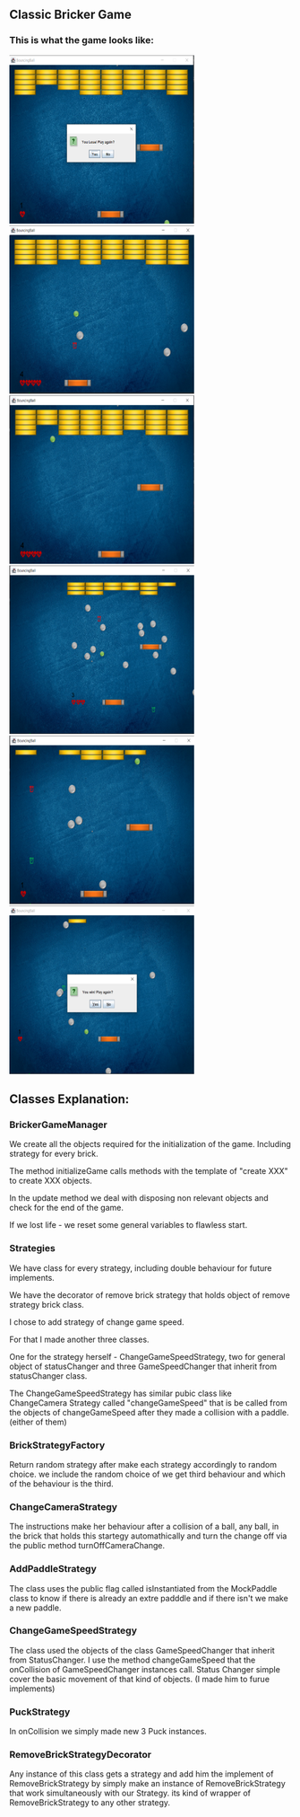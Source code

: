 ## Classic Bricker Game

### This is what the game looks like:
<img
  src="images/Screenshot_1.png"
  alt="Alt text"
  title="Optional title"
  style="display: inline-block; margin: 0 auto;" width="330" height="300">
 <img
  src="images/Screenshot_2.png"
  alt="Alt text"
  title="Optional title"
  style="display: inline-block; margin: 0 auto;" width="330" height="300">
   <img
  src="images/Screenshot_3.png"
  alt="Alt text"
  title="Optional title"
  style="display: inline-block; margin: 0 auto;" width="330" height="300">
  <img
  src="images/Screenshot_4.png"
  alt="Alt text"
  title="Optional title"
  style="display: inline-block; margin: 0 auto;" width="330" height="300">
 <img
  src="images/Screenshot_5.png"
  alt="Alt text"
  title="Optional title"
  style="display: inline-block; margin: 0 auto;" width="330" height="300">
   <img
  src="images/Screenshot_6.png"
  alt="Alt text"
  title="Optional title"
  style="display: inline-block; margin: 0 auto;" width="330" height="300">
  
## Classes Explanation:

### BrickerGameManager
We create all the objects required for the initialization of the game. Including strategy for every brick.

The method initializeGame calls methods with the template of "create XXX" to create XXX objects.

In the update method we deal with disposing non relevant objects and check for the end of the game.

If we lost life - we reset some general variables to flawless start.

### Strategies
We have class for every strategy, including double behaviour for future implements.

We have the decorator of remove brick strategy that holds object of remove strategy brick class.

I chose to add strategy of change game speed. 

For that I made another three classes. 

One for the strategy herself - ChangeGameSpeedStrategy, two for general object of statusChanger and three GameSpeedChanger that inherit from
statusChanger class. 

The ChangeGameSpeedStrategy has similar pubic class like ChangeCamera Strategy called
"changeGameSpeed" that is be called from the objects of changeGameSpeed after they made a collision with a paddle.
(either of them)

### BrickStrategyFactory 
Return random strategy after make each strategy accordingly to random choice.
we include the random choice of we get third behaviour and which of the behaviour is the third.

### ChangeCameraStrategy 
The instructions make her behaviour after a collision of a ball, any ball,
in the brick that holds this startegy automathically and turn the change off via the public method turnOffCameraChange.

### AddPaddleStrategy 
The class uses the public flag called isInstantiated from the MockPaddle class to know if there is
already an extre padddle and if there isn't we make a new paddle.

### ChangeGameSpeedStrategy 
The class used the objects of the class GameSpeedChanger that inherit from StatusChanger.
I use the method changeGameSpeed that the onCollision of GameSpeedChanger instances call.
Status Changer simple cover the basic movement of that kind of objects. (I made him to furue implements)

### PuckStrategy 
In onCollision we simply made new 3 Puck instances.

### RemoveBrickStrategyDecorator 
Any instance of this class gets a strategy and add him the implement of
RemoveBrickStrategy by simply make an instance of RemoveBrickStrategy that work simultaneously with our Strategy.
its kind of wrapper of RemoveBrickStrategy to any other strategy.
